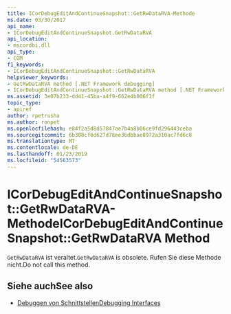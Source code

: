 ```yaml
---
title: ICorDebugEditAndContinueSnapshot::GetRwDataRVA-Methode
ms.date: 03/30/2017
api_name:
- ICorDebugEditAndContinueSnapshot.GetRwDataRVA
api_location:
- mscordbi.dll
api_type:
- COM
f1_keywords:
- ICorDebugEditAndContinueSnapshot::GetRwDataRVA
helpviewer_keywords:
- GetRwDataRVA method [.NET Framework debugging]
- ICorDebugEditAndContinueSnapshot::GetRwDataRVA method [.NET Framework debugging]
ms.assetid: 3e07b233-dd41-45ba-a4f9-662e4b006f1f
topic_type:
- apiref
author: rpetrusha
ms.author: ronpet
ms.openlocfilehash: e84f2a5d8d57847ae7b4a8b06ce9fd296443ceba
ms.sourcegitcommit: 6b308cf6d627d78ee36dbbae8972a310ac7fd6c8
ms.translationtype: MT
ms.contentlocale: de-DE
ms.lasthandoff: 01/23/2019
ms.locfileid: "54563573"
---
```

# <a name="icordebugeditandcontinuesnapshotgetrwdatarva-method"></a><span data-ttu-id="ce0ef-102">ICorDebugEditAndContinueSnapshot::GetRwDataRVA-Methode</span><span class="sxs-lookup"><span data-stu-id="ce0ef-102">ICorDebugEditAndContinueSnapshot::GetRwDataRVA Method</span></span>
<span data-ttu-id="ce0ef-103">`GetRwDataRVA` ist veraltet.</span><span class="sxs-lookup"><span data-stu-id="ce0ef-103">`GetRwDataRVA` is obsolete.</span></span> <span data-ttu-id="ce0ef-104">Rufen Sie diese Methode nicht.</span><span class="sxs-lookup"><span data-stu-id="ce0ef-104">Do not call this method.</span></span>  
  
## <a name="see-also"></a><span data-ttu-id="ce0ef-105">Siehe auch</span><span class="sxs-lookup"><span data-stu-id="ce0ef-105">See also</span></span>
- [<span data-ttu-id="ce0ef-106">Debuggen von Schnittstellen</span><span class="sxs-lookup"><span data-stu-id="ce0ef-106">Debugging Interfaces</span></span>](../../../../docs/framework/unmanaged-api/debugging/debugging-interfaces.md)
